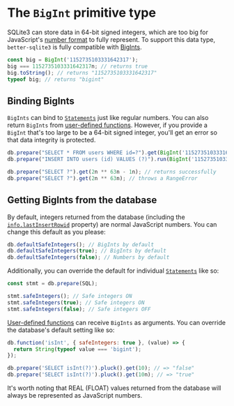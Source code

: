 # The `BigInt` primitive type

SQLite3 can store data in 64-bit signed integers, which are too big for JavaScript's [number format](https://en.wikipedia.org/wiki/Double-precision_floating-point_format) to fully represent. To support this data type, `better-sqlite3` is fully compatible with [BigInts](https://developer.mozilla.org/en-US/docs/Web/JavaScript/Reference/Global_Objects/BigInt).

```js
const big = BigInt('1152735103331642317');
big === 1152735103331642317n; // returns true
big.toString(); // returns "1152735103331642317"
typeof big; // returns "bigint"
```

## Binding BigInts

`BigInts` can bind to [`Statements`](./api.md#class-statement) just like regular numbers. You can also return `BigInts` from [user-defined functions](./api.md#functionname-options-function---this). However, if you provide a `BigInt` that's too large to be a 64-bit signed integer, you'll get an error so that data integrity is protected.

```js
db.prepare("SELECT * FROM users WHERE id=?").get(BigInt('1152735103331642317'));
db.prepare("INSERT INTO users (id) VALUES (?)").run(BigInt('1152735103331642317'));

db.prepare("SELECT ?").get(2n ** 63n - 1n); // returns successfully
db.prepare("SELECT ?").get(2n ** 63n); // throws a RangeError
```

## Getting BigInts from the database

By default, integers returned from the database (including the [`info.lastInsertRowid`](./api.md#runbindparameters---object) property) are normal JavaScript numbers. You can change this default as you please:

```js
db.defaultSafeIntegers(); // BigInts by default
db.defaultSafeIntegers(true); // BigInts by default
db.defaultSafeIntegers(false); // Numbers by default
```

Additionally, you can override the default for individual [`Statements`](./api.md#class-statement) like so:

```js
const stmt = db.prepare(SQL);

stmt.safeIntegers(); // Safe integers ON
stmt.safeIntegers(true); // Safe integers ON
stmt.safeIntegers(false); // Safe integers OFF
```

[User-defined functions](./api.md#functionname-options-function---this) can receive `BigInts` as arguments. You can override the database's default setting like so:

```js
db.function('isInt', { safeIntegers: true }, (value) => {
  return String(typeof value === 'bigint');
});

db.prepare('SELECT isInt(?)').pluck().get(10); // => "false"
db.prepare('SELECT isInt(?)').pluck().get(10n); // => "true"
```

It's worth noting that REAL (FLOAT) values returned from the database will always be represented as JavaScript numbers.
